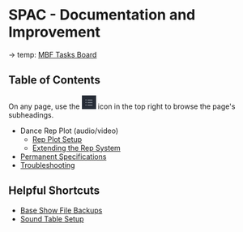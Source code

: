 # SPAC - Documentation and Improvement

-> temp: [MBF Tasks Board](https://github.com/users/hingobway/projects/2)

## Table of Contents

On any page, use the ![outline button](assets/outline.png) icon in the top right to browse the page's subheadings.

- Dance Rep Plot (audio/video)
  - [Rep Plot Setup](rep/setup.md)
  - [Extending the Rep System](rep/extending.md)
- [Permanent Specifications](specs.md)
- [Troubleshooting](troubleshooting.md)

## Helpful Shortcuts

- [Base Show File Backups](SHOW%20FILE%20BACKUPS/)
- [Sound Table Setup](rep/setup.md#setting-the-sound-table)
